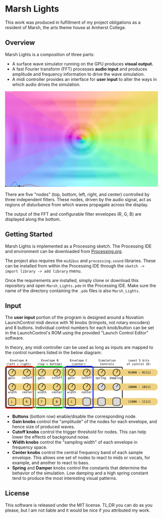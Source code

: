 # Marsh Lights

This work was produced in fulfillment of my project obligations as a resident of Marsh, the arts theme house at Amherst College. 


## Overview

Marsh Lights is a composition of three parts: 
  - A surface wave simulator running on the GPU produces **visual output.**
  - A fast Fourier transform (FFT) processes **audio input** and produces amplitude and frequency information to drive the wave simulation.
  - A midi controller provides an interface for **user input** to alter the ways in which audio drives the simulation.
  
![Pretty!](screenshot.png)

There are five "nodes" (top, bottom, left, right, and center) controlled by three independent filters. These nodes, driven by the audio signal, act as regions of disturbance from which waves propagate across the display.

The output of the FFT and configurable filter envelopes (R, G, B) are displayed along the bottom.


## Getting Started

Marsh Lights is implemented as a Processing sketch. The Processing IDE and environment can be downloaded from [Processing.org](https://processing.org/). 

The project also requires the `midibus` and `processing.sound` libraries. These can be installed from within the Processing IDE through the `sketch -> import library -> add library` menu.

Once the requirements are installed, simply clone or download this repository and open `Marsh_Lights.pde` in the Processing IDE. Make sure the name of the directory containing the `.pde` files is also `Marsh_Lights`.


## Input
  
The **user input** portion of the program is designed around a Novation LaunchControl midi device with 16 knobs (trimpots, not rotary encoders) and 8 buttons. Individual control numbers for each knob/button can be set in the LaunchControl's ROM using the provided "Launch Control Editor" software.

In theory, any midi controller can be used as long as inputs are mapped to the control numbers listed in the below diagram:

![Launch Control layout](launchcontrol_layout.png)

  - **Buttons** (bottom row) enable/disable the corresponding node.
  - **Gain knobs** control the "amplitude" of the nodes for each envelope, and hence size of produced waves.
  - **Cutoff knobs** control the trigger threshold for nodes. This can help lower the effects of background noise.
  - **Width knobs** control the "sampling width" of each envelope in frequency space.
  - **Center knobs** control the central frequency band of each sample envelope. This allows one set of nodes to react to mids or vocals, for example, and another to react to bass.
  - **Spring** and **Damper** knobs control the constants that determine the behavior of the simulation. Low damping and a high spring constant tend to produce the most interesting visual patterns.

 
## License

This software is released under the MIT license. TL;DR you can do as you please, but I am not liable and it would be nice if you attributed my work.



